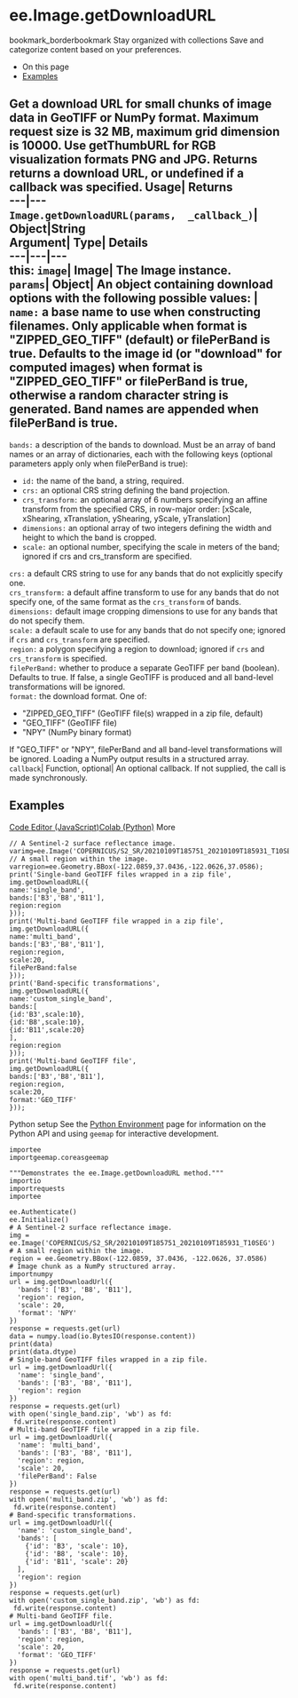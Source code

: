  
#  ee.Image.getDownloadURL 
bookmark_borderbookmark Stay organized with collections  Save and categorize content based on your preferences.
  * On this page
  * [Examples](https://developers.google.com/earth-engine/apidocs/ee-image-getdownloadurl#examples)


Get a download URL for small chunks of image data in GeoTIFF or NumPy format. Maximum request size is 32 MB, maximum grid dimension is 10000. 
Use getThumbURL for RGB visualization formats PNG and JPG.
Returns returns a download URL, or undefined if a callback was specified.
Usage| Returns  
---|---  
`Image.getDownloadURL(params,  _callback_)`| Object|String  
Argument| Type| Details  
---|---|---  
this: `image`| Image| The Image instance.  
`params`| Object| An object containing download options with the following possible values:  | ` name: ` a base name to use when constructing filenames. Only applicable when format is "ZIPPED_GEO_TIFF" (default) or filePerBand is true. Defaults to the image id (or "download" for computed images) when format is "ZIPPED_GEO_TIFF" or filePerBand is true, otherwise a random character string is generated. Band names are appended when filePerBand is true.  
---  
` bands: ` a description of the bands to download. Must be an array of band names or an array of dictionaries, each with the following keys (optional parameters apply only when filePerBand is true):
  * ` id: ` the name of the band, a string, required. 
  * ` crs: ` an optional CRS string defining the band projection.
  * ` crs_transform: ` an optional array of 6 numbers specifying an affine transform from the specified CRS, in row-major order: [xScale, xShearing, xTranslation, yShearing, yScale, yTranslation]
  * ` dimensions: ` an optional array of two integers defining the width and height to which the band is cropped.
  * ` scale: ` an optional number, specifying the scale in meters of the band; ignored if crs and crs_transform are specified.

  
` crs: ` a default CRS string to use for any bands that do not explicitly specify one.  
` crs_transform: ` a default affine transform to use for any bands that do not specify one, of the same format as the `crs_transform` of bands.  
` dimensions: ` default image cropping dimensions to use for any bands that do not specify them.  
` scale: ` a default scale to use for any bands that do not specify one; ignored if `crs` and `crs_transform` are specified.  
` region: ` a polygon specifying a region to download; ignored if `crs` and `crs_transform` is specified.  
` filePerBand: ` whether to produce a separate GeoTIFF per band (boolean). Defaults to true. If false, a single GeoTIFF is produced and all band-level transformations will be ignored.  
` format: ` the download format. One of: 
  * "ZIPPED_GEO_TIFF" (GeoTIFF file(s) wrapped in a zip file, default)
  * "GEO_TIFF" (GeoTIFF file)
  * "NPY" (NumPy binary format)

If "GEO_TIFF" or "NPY", filePerBand and all band-level transformations will be ignored. Loading a NumPy output results in a structured array.  
`callback`| Function, optional| An optional callback. If not supplied, the call is made synchronously.  
## Examples
[Code Editor (JavaScript)](https://developers.google.com/earth-engine/apidocs/ee-image-getdownloadurl#code-editor-javascript-sample)[Colab (Python)](https://developers.google.com/earth-engine/apidocs/ee-image-getdownloadurl#colab-python-sample) More
```
// A Sentinel-2 surface reflectance image.
varimg=ee.Image('COPERNICUS/S2_SR/20210109T185751_20210109T185931_T10SEG');
// A small region within the image.
varregion=ee.Geometry.BBox(-122.0859,37.0436,-122.0626,37.0586);
print('Single-band GeoTIFF files wrapped in a zip file',
img.getDownloadURL({
name:'single_band',
bands:['B3','B8','B11'],
region:region
}));
print('Multi-band GeoTIFF file wrapped in a zip file',
img.getDownloadURL({
name:'multi_band',
bands:['B3','B8','B11'],
region:region,
scale:20,
filePerBand:false
}));
print('Band-specific transformations',
img.getDownloadURL({
name:'custom_single_band',
bands:[
{id:'B3',scale:10},
{id:'B8',scale:10},
{id:'B11',scale:20}
],
region:region
}));
print('Multi-band GeoTIFF file',
img.getDownloadURL({
bands:['B3','B8','B11'],
region:region,
scale:20,
format:'GEO_TIFF'
}));
```
Python setup
See the [ Python Environment](https://developers.google.com/earth-engine/guides/python_install) page for information on the Python API and using `geemap` for interactive development.
```
importee
importgeemap.coreasgeemap
```
```
"""Demonstrates the ee.Image.getDownloadURL method."""
importio
importrequests
importee

ee.Authenticate()
ee.Initialize()
# A Sentinel-2 surface reflectance image.
img = ee.Image('COPERNICUS/S2_SR/20210109T185751_20210109T185931_T10SEG')
# A small region within the image.
region = ee.Geometry.BBox(-122.0859, 37.0436, -122.0626, 37.0586)
# Image chunk as a NumPy structured array.
importnumpy
url = img.getDownloadUrl({
  'bands': ['B3', 'B8', 'B11'],
  'region': region,
  'scale': 20,
  'format': 'NPY'
})
response = requests.get(url)
data = numpy.load(io.BytesIO(response.content))
print(data)
print(data.dtype)
# Single-band GeoTIFF files wrapped in a zip file.
url = img.getDownloadUrl({
  'name': 'single_band',
  'bands': ['B3', 'B8', 'B11'],
  'region': region
})
response = requests.get(url)
with open('single_band.zip', 'wb') as fd:
 fd.write(response.content)
# Multi-band GeoTIFF file wrapped in a zip file.
url = img.getDownloadUrl({
  'name': 'multi_band',
  'bands': ['B3', 'B8', 'B11'],
  'region': region,
  'scale': 20,
  'filePerBand': False
})
response = requests.get(url)
with open('multi_band.zip', 'wb') as fd:
 fd.write(response.content)
# Band-specific transformations.
url = img.getDownloadUrl({
  'name': 'custom_single_band',
  'bands': [
    {'id': 'B3', 'scale': 10},
    {'id': 'B8', 'scale': 10},
    {'id': 'B11', 'scale': 20}
  ],
  'region': region
})
response = requests.get(url)
with open('custom_single_band.zip', 'wb') as fd:
 fd.write(response.content)
# Multi-band GeoTIFF file.
url = img.getDownloadUrl({
  'bands': ['B3', 'B8', 'B11'],
  'region': region,
  'scale': 20,
  'format': 'GEO_TIFF'
})
response = requests.get(url)
with open('multi_band.tif', 'wb') as fd:
 fd.write(response.content)
```

